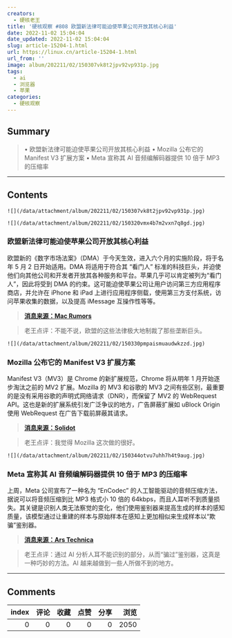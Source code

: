 ```yaml
---
creators:
  - 硬核老王
title: '硬核观察 #808 欧盟新法律可能迫使苹果公司开放其核心利益'
date: 2022-11-02 15:04:04
date_updated: 2022-11-02 15:04:04
slug: article-15204-1.html
url: https://linux.cn/article-15204-1.html
url_from: ''
image: album/202211/02/150307vk8t2jpv92vp931p.jpg
tags:
  - ai
  - 浏览器
  - 苹果
categories:
  - 硬核观察
---
```


## Summary

> • 欧盟新法律可能迫使苹果公司开放其核心利益 • Mozilla 公布它的 Manifest V3 扩展方案 • Meta 宣称其 AI 音频编解码器提供 10 倍于 MP3 的压缩率

***

<!-- more -->

## Contents

`![](/data/attachment/album/202211/02/150307vk8t2jpv92vp931p.jpg)`

`![](/data/attachment/album/202211/02/150320vmx4b7m2vxn7q8gd.jpg)`

### 欧盟新法律可能迫使苹果公司开放其核心利益

欧盟新的《数字市场法案》（DMA）于今天生效，进入六个月的实施阶段，将于名年 5 月 2 日开始适用。DMA 将适用于符合其 “看门人” 标准的科技巨头，并迫使他们向其他公司和开发者开放其各种服务和平台。苹果几乎可以肯定被列为“看门人”，因此将受到 DMA 的约束。这可能迫使苹果公司让用户访问第三方应用程序商店，并允许在 iPhone 和 iPad 上进行应用程序侧载，使用第三方支付系统，访问苹果收集的数据，以及提高 iMessage 互操作性等等。

> 
> **[消息来源：Mac Rumors](https://www.macrumors.com/2022/11/01/dma-eu-law-could-force-major-changes-apple/)**
> 
> 
> 

> 
> 老王点评：不能不说，欧盟的这些法律极大地制裁了那些垄断巨头。
> 
> 
> 

`![](/data/attachment/album/202211/02/150330pmpaismuaudwkzzd.jpg)`

### Mozilla 公布它的 Manifest V3 扩展方案

Manifest V3（MV3）是 Chrome 的新扩展规范，Chrome 将从明年 1 月开始逐步淘汰之前的 MV2 扩展。Mozilla 的 MV3 和谷歌的 MV3 之间有些区别，最重要的是没有采用谷歌的声明式网络请求（DNR），而保留了 MV2 的 WebRequest API。这也是新的扩展系统引发广泛争议的地方，广告屏蔽扩展如 uBlock Origin 使用 WebRequest 在广告下载前屏蔽其请求。

> 
> **[消息来源：Solidot](https://www.solidot.org/story?sid=73232)**
> 
> 
> 

> 
> 老王点评：我觉得 Mozilla 这次做的很好。
> 
> 
> 

`![](/data/attachment/album/202211/02/150344otvu7uhh7h4t9aug.jpg)`

### Meta 宣称其 AI 音频编解码器提供 10 倍于 MP3 的压缩率

上周，Meta 公司宣布了一种名为 “EnCodec” 的人工智能驱动的音频压缩方法，据说可以将音频压缩到比 MP3 格式小 10 倍的 64kbps，而且人耳听不到质量损失。其关键是识别人类无法察觉的变化，他们使用鉴别器来提高生成的样本的感知质量，该模型通过让重建的样本与原始样本在感知上更加相似来生成样本以“欺骗”鉴别器。

> 
> **[消息来源：Ars Technica](https://arstechnica.com/information-technology/2022/11/metas-ai-powered-audio-codec-promises-10x-compression-over-mp3/)**
> 
> 
> 

> 
> 老王点评：通过 AI 分析人耳不能识别的部分，从而“骗过”鉴别器，这真是一种巧妙的方法。AI 越来越做到一些人所做不到的地方。
> 
> 
>

***

## Comments


|   index |   评论 |   收藏 |   点赞 |   分享 |   浏览 |
|--------:|-------:|-------:|-------:|-------:|-------:|
|       0 |      0 |      0 |      0 |      0 |   2050 |
